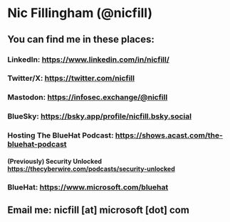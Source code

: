 # Nic Fillingham (@nicfill)
## You can find me in these places:
### LinkedIn: https://www.linkedin.com/in/nicfill/
### Twitter/X: https://twitter.com/nicfill
### Mastodon: https://infosec.exchange/@nicfill
### BlueSky: https://bsky.app/profile/nicfill.bsky.social
### Hosting The BlueHat Podcast: https://shows.acast.com/the-bluehat-podcast
#### (Previously) Security Unlocked https://thecyberwire.com/podcasts/security-unlocked
### BlueHat: https://www.microsoft.com/bluehat
## Email me: nicfill [at] microsoft [dot] com
